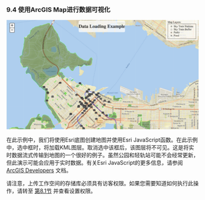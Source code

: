 ### 9.4 使用ArcGIS Map进行数据可视化

![](./Images/11.0.1.DataLoading.png)

在此示例中，我们将使用Esri底图创建地图并使用Esri JavaScript函数。在此示例中，选中框时，将加载KML图层。取消选中该框后，该图层将不可见。这是将实时数据流式传输到地图的一个很好的例子。虽然公园和轻轨站可能不会经常更新，但此演示可能会应用于实时数据。有关Esri JavaScript的更多信息，请参阅 [ArcGIS Developers](https://developers.arcgis.com/javascript/latest/sample-code/intro-layers/index.html) 文档。

请注意，上传工作空间的存储库必须具有访客权限。如果您需要知道如何执行此操作，请转至 [第8.1节](https://safe-software.gitbooks.io/fme-server-rest-api-training-2018/content/FMESERVER_RESTAPI8Session2/8.1.BestPractices.html) 并查看设置权限。

